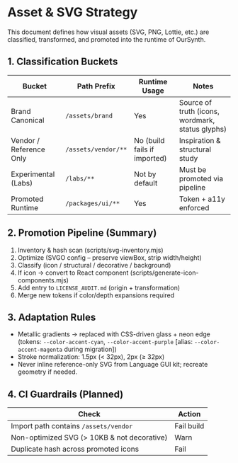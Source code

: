 # Asset & SVG Strategy

This document defines how visual assets (SVG, PNG, Lottie, etc.) are classified, transformed, and promoted into the runtime of OurSynth.

## 1. Classification Buckets
| Bucket | Path Prefix | Runtime Usage | Notes |
|--------|-------------|---------------|-------|
| Brand Canonical | `/assets/brand` | Yes | Source of truth (icons, wordmark, status glyphs) |
| Vendor / Reference Only | `/assets/vendor/**` | No (build fails if imported) | Inspiration & structural study |
| Experimental (Labs) | `/labs/**` | Not by default | Must be promoted via pipeline |
| Promoted Runtime | `/packages/ui/**` | Yes | Token + a11y enforced |

## 2. Promotion Pipeline (Summary)
1. Inventory & hash scan (scripts/svg-inventory.mjs)
2. Optimize (SVGO config – preserve viewBox, strip width/height)
3. Classify (icon / structural / decorative / background)
4. If icon → convert to React component (scripts/generate-icon-components.mjs)
5. Add entry to `LICENSE_AUDIT.md` (origin + transformation)
6. Merge new tokens if color/depth expansions required

## 3. Adaptation Rules
- Metallic gradients → replaced with CSS-driven glass + neon edge (tokens: `--color-accent-cyan`, `--color-accent-purple` [alias: `--color-accent-magenta` during migration])
- Stroke normalization: 1.5px (< 32px), 2px (≥ 32px)
- Never inline reference-only SVG from Language GUI kit; recreate geometry if needed.

## 4. CI Guardrails (Planned)
| Check | Action |
|-------|--------|
| Import path contains `/assets/vendor` | Fail build |
| Non-optimized SVG (> 10KB & not decorative) | Warn |
| Duplicate hash across promoted icons | Fail |